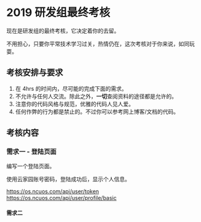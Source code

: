 # 2019 研发组最终考核

现在是研发组的最终考核，它决定着你的去留。

不用担心，只要你平常技术学习过关，热情仍在，这次考核对于你来说，如同玩耍。

## 考核安排与要求

1. 在 4hrs 的时间内，尽可能的完成下面的需求。
2. 不允许与任何人交流。除此之外，**一切**查阅资料的途径都是允许的。
3. 注意你的代码风格与规范，优雅的代码人见人爱。
4. 任何作弊的行为都是禁止的。不过你可以参考网上博客/文档的代码。

## 考核内容

### 需求一 - 登陆页面

编写一个登陆页面。

使用云家园账号密码，登陆成功后，显示个人信息。

https://os.ncuos.com/api/user/token
https://os.ncuos.com/api/user/profile/basic

#### 需求二
